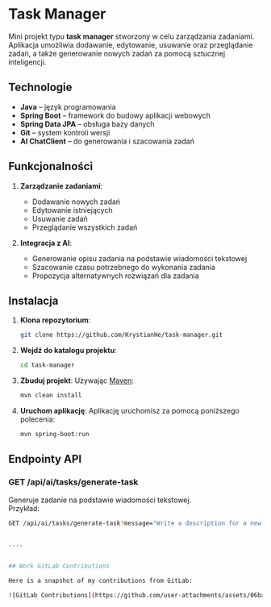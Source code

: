 # Task Manager

Mini projekt typu **task manager** stworzony w celu zarządzania zadaniami. Aplikacja umożliwia dodawanie, edytowanie, usuwanie oraz przeglądanie zadań, a także generowanie nowych zadań za pomocą sztucznej inteligencji.

## Technologie

- **Java** – język programowania
- **Spring Boot** – framework do budowy aplikacji webowych
- **Spring Data JPA** – obsługa bazy danych
- **Git** – system kontroli wersji
- **AI ChatClient** – do generowania i szacowania zadań

## Funkcjonalności

1. **Zarządzanie zadaniami**:
   - Dodawanie nowych zadań
   - Edytowanie istniejących
   - Usuwanie zadań
   - Przeglądanie wszystkich zadań
   
2. **Integracja z AI**:
   - Generowanie opisu zadania na podstawie wiadomości tekstowej
   - Szacowanie czasu potrzebnego do wykonania zadania
   - Propozycja alternatywnych rozwiązań dla zadania

## Instalacja

1. **Klona repozytorium**:
    ```bash
    git clone https://github.com/KrystianHe/task-manager.git
    ```

2. **Wejdź do katalogu projektu**:
    ```bash
    cd task-manager
    ```

3. **Zbuduj projekt**:
    Używając [Maven](https://maven.apache.org/):
    ```bash
    mvn clean install
    ```

4. **Uruchom aplikację**:
    Aplikację uruchomisz za pomocą poniższego polecenia:
    ```bash
    mvn spring-boot:run
    ```

## Endpointy API

### GET /api/ai/tasks/generate-task
Generuje zadanie na podstawie wiadomości tekstowej.  
Przykład:
```bash
GET /api/ai/tasks/generate-task?message="Write a description for a new task"


....


## Work GitLab Contributions

Here is a snapshot of my contributions from GitLab:

![GitLab Contributions](https://github.com/user-attachments/assets/06ba8c4d-57ad-4a8d-8983-cea1eb50ca9b)

